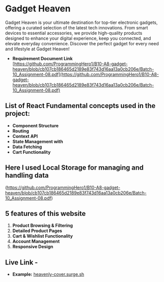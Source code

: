 # Gadget Heaven

Gadget Heaven is your ultimate destination for top-tier electronic gadgets, offering a curated selection of the latest tech innovations. From smart devices to essential accessories, we provide high-quality products designed to enhance your digital experience, keep you connected, and elevate everyday convenience. Discover the perfect gadget for every need and lifestyle at Gadget Heaven!

- **Requirement Document Link** [https://github.com/ProgrammingHero1/B10-A8-gadget-heaven/blob/cb107cb186465d2189e83f743d16aa13a0cb206e/Batch-10_Assignment-08.pdf](https://github.com/ProgrammingHero1/B10-A8-gadget-heaven/blob/cb107cb186465d2189e83f743d16aa13a0cb206e/Batch-10_Assignment-08.pdf)

## List of React Fundamental concepts used in the project:

- **Component Structure**
- **Routing**
- **Context API**
- **State Management with**
- **Data Fetching**
- **Cart Functionality**

## Here I used Local Storage for managing and handling data

(https://github.com/ProgrammingHero1/B10-A8-gadget-heaven/blob/cb107cb186465d2189e83f743d16aa13a0cb206e/Batch-10_Assignment-08.pdf)

## 5 features of this website

1. **Product Browsing & Filtering**
2. **Detailed Product Pages**
3. **Cart & Wishlist Functionality**
4. **Account Management**
5. **Responsive Design**

## Live Link -

- **Example:** [heavenly-cover.surge.sh](heavenly-cover.surge.sh)
